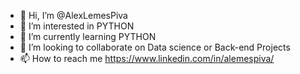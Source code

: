- 👋 Hi, I’m @AlexLemesPiva
- 👀 I’m interested in PYTHON
- 🌱 I’m currently learning PYTHON
- 💞️ I’m looking to collaborate on Data science or Back-end Projects
- 📫 How to reach me  https://www.linkedin.com/in/alemespiva/

<!---
AlexLemesPiva/AlexLemesPiva is a ✨ special ✨ repository because its `README.md` (this file) appears on your GitHub profile.
You can click the Preview link to take a look at your changes.
--->
